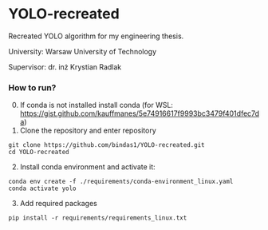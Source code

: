 # YOLO-recreated
Recreated YOLO algorithm for my engineering thesis.

University: Warsaw University of Technology

Supervisor: dr. inż Krystian Radlak

### How to run?
0. If conda is not installed install conda (for WSL: https://gist.github.com/kauffmanes/5e74916617f9993bc3479f401dfec7da)
1. Clone the repository and enter repository
```
git clone https://github.com/bindas1/YOLO-recreated.git
cd YOLO-recreated
```
2. Install conda environment and activate it:
```
conda env create -f ./requirements/conda-environment_linux.yaml
conda activate yolo
```
3. Add required packages
```
pip install -r requirements/requirements_linux.txt
```
